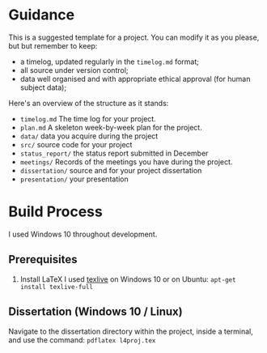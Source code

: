 # Guidance

This is a suggested template for a project. You can modify it as you please, but
but remember to keep:

- a timelog, updated regularly in the `timelog.md` format;
- all source under version control;
- data well organised and with appropriate ethical approval (for human subject data);

Here's an overview of the structure as it stands:

- `timelog.md` The time log for your project.
- `plan.md` A skeleton week-by-week plan for the project.
- `data/` data you acquire during the project
- `src/` source code for your project
- `status_report/` the status report submitted in December
- `meetings/` Records of the meetings you have during the project.
- `dissertation/` source and for your project dissertation
- `presentation/` your presentation

# Build Process

I used Windows 10 throughout development.

## Prerequisites

1. Install LaTeX I used [texlive](https://www.tug.org/texlive/acquire-netinstall.html) on Windows 10 or on Ubuntu: `apt-get install texlive-full`

## Dissertation (Windows 10 / Linux)

Navigate to the dissertation directory within the project, inside a terminal, and use the command: `pdflatex l4proj.tex`
